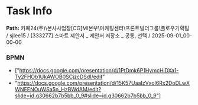 # Task Info

**Path:** 카페24(주)\본사사업장\[CG]MI본부\마케팅센터\프론트빌더그룹\플로우기획팀 / sjlee15 / [333277] 스마트 제안서 _ 제안서 저장소 _ 공통, 선택 / 2025-09-01_00-00-00

### BPMN
- ["https://docs.google.com/presentation/d/1PtDmk6P1HymcHiDXa1-Ty2FHOb1UkAWOB0SCjzcDSdI/edit"
- "https://docs.google.com/presentation/d/15K57UaaIzVxoI6Rx2DoDLwXWNEENOuWSa5n_HzBWdAM/edit?slide=id.g30662b7b5bb_0_9#slide=id.g30662b7b5bb_0_9"]


